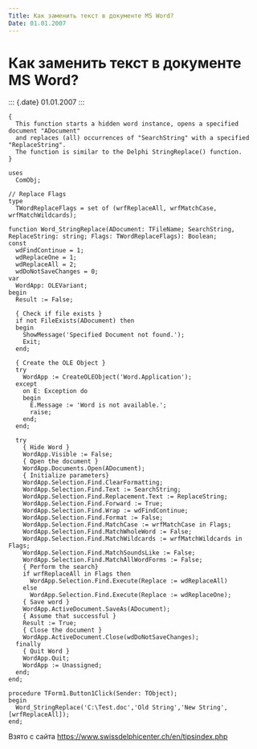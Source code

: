 ```yaml
---
Title: Как заменить текст в документе MS Word?
Date: 01.01.2007
---
```



Как заменить текст в документе MS Word?
=======================================

::: {.date}
01.01.2007
:::

    { 
      This function starts a hidden word instance, opens a specified document "ADocument" 
      and replaces (all) occurrences of "SearchString" with a specified "ReplaceString". 
      The function is similar to the Delphi StringReplace() function. 
    } 
     
    uses 
      ComObj; 
     
    // Replace Flags 
    type 
      TWordReplaceFlags = set of (wrfReplaceAll, wrfMatchCase, wrfMatchWildcards); 
     
    function Word_StringReplace(ADocument: TFileName; SearchString, ReplaceString: string; Flags: TWordReplaceFlags): Boolean; 
    const 
      wdFindContinue = 1; 
      wdReplaceOne = 1; 
      wdReplaceAll = 2; 
      wdDoNotSaveChanges = 0; 
    var 
      WordApp: OLEVariant; 
    begin 
      Result := False; 
     
      { Check if file exists } 
      if not FileExists(ADocument) then 
      begin 
        ShowMessage('Specified Document not found.'); 
        Exit; 
      end; 
     
      { Create the OLE Object } 
      try 
        WordApp := CreateOLEObject('Word.Application'); 
      except 
        on E: Exception do 
        begin 
          E.Message := 'Word is not available.'; 
          raise; 
        end; 
      end; 
     
      try 
        { Hide Word } 
        WordApp.Visible := False; 
        { Open the document } 
        WordApp.Documents.Open(ADocument); 
        { Initialize parameters} 
        WordApp.Selection.Find.ClearFormatting; 
        WordApp.Selection.Find.Text := SearchString; 
        WordApp.Selection.Find.Replacement.Text := ReplaceString; 
        WordApp.Selection.Find.Forward := True; 
        WordApp.Selection.Find.Wrap := wdFindContinue; 
        WordApp.Selection.Find.Format := False; 
        WordApp.Selection.Find.MatchCase := wrfMatchCase in Flags; 
        WordApp.Selection.Find.MatchWholeWord := False; 
        WordApp.Selection.Find.MatchWildcards := wrfMatchWildcards in Flags; 
        WordApp.Selection.Find.MatchSoundsLike := False; 
        WordApp.Selection.Find.MatchAllWordForms := False; 
        { Perform the search} 
        if wrfReplaceAll in Flags then 
          WordApp.Selection.Find.Execute(Replace := wdReplaceAll) 
        else 
          WordApp.Selection.Find.Execute(Replace := wdReplaceOne); 
        { Save word } 
        WordApp.ActiveDocument.SaveAs(ADocument); 
        { Assume that successful } 
        Result := True; 
        { Close the document } 
        WordApp.ActiveDocument.Close(wdDoNotSaveChanges); 
      finally 
        { Quit Word } 
        WordApp.Quit; 
        WordApp := Unassigned; 
      end; 
    end; 
     
    procedure TForm1.Button1Click(Sender: TObject); 
    begin 
      Word_StringReplace('C:\Test.doc','Old String','New String',[wrfReplaceAll]); 
    end; 

Взято с сайта <https://www.swissdelphicenter.ch/en/tipsindex.php>
